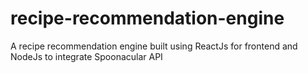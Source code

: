 # recipe-recommendation-engine
A recipe recommendation engine built using ReactJs for frontend and NodeJs to integrate Spoonacular API
